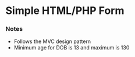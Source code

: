 # Simple HTML/PHP Form
### Notes

* Follows the MVC design pattern
* Minimum age for DOB is 13 and maximum is 130
